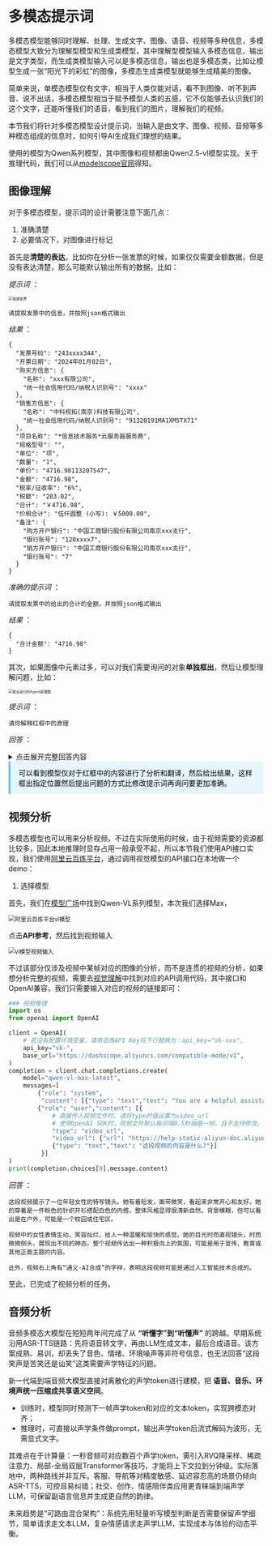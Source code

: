 # 多模态提示词

多模态模型能够同时理解、处理、生成文字、图像、语音、视频等多种信息，多模态模型大致分为理解型模型和生成类模型，其中理解型模型输入多模态信息，输出是文字类型，而生成类模型输入可以是多模态信息，输出也是多模态类，比如让模型生成一张“阳光下的彩虹”的图像，多模态生成类模型就能够生成精美的图像。

简单来说，单模态模型仅有文字，相当于人类仅能对话，看不到图像、听不到声音、说不出话，多模态模型相当于赋予模型人类的五感，它不仅能够去认识我们的这个文字，还能听懂我们的语音，看到我们的图片，理解我们的视频。

本节我们将针对多模态模型设计提示词，当输入是由文字、图像、视频、音频等多种模态组成的信息时，如何引导AI生成我们理想的结果。

使用的模型为Qwen系列模型，其中图像和视频都由Qwen2.5-vl模型实现。关于推理代码，我们可以从[modelscope官网](https://www.modelscope.cn/models/Qwen/Qwen2.5-VL-7B-Instruct)得知。

## 图像理解

对于多模态模型，提示词的设计需要注意下面几点：

1. 准确清楚
2. 必要情况下，对图像进行标记

首先是**清楚的表达**，比如你在分析一张发票的时候，如果仅仅需要金额数据，但是没有表达清楚，那么可能默认输出所有的数据，比如：

*提示词* ：

<img src="./picture/fapiao.png" alt="普通发票" style="zoom:50%;" />

```Plain
请提取发票中的信息，并按照json格式输出
```

*结果* ：

```Plain
{
  "发票号码": "243xxxx344",
  "开票日期": "2024年01月02日",
  "购买方信息": {
    "名称": "xxx有限公司",
    "统一社会信用代码/纳税人识别号": "xxxx"
  },
  "销售方信息": {
    "名称": "中科视拓(南京)科技有限公司",
    "统一社会信用代码/纳税人识别号": "91320191MA1XM5TX71"
  },
  "项目名称": "*信息技术服务*云服务器服务费",
  "规格型号": "",
  "单位": "项",
  "数量": "1",
  "单价": "4716.98113207547",
  "金额": "4716.98",
  "税率/征收率": "6%",
  "税额": "283.02",
  "合计": "￥4716.98",
  "价税合计": "伍仟圆整 (小写): ￥5000.00",
  "备注": {
    "购方开户银行": "中国工商银行股份有限公司南京xxx支行",
    "银行账号": "120xxxx7",
    "销方开户银行": "中国工商银行股份有限公司南京xxx支行",
    "银行账号": "7"
  }
}
```

*准确的提示词* ：

```Plain
请提取发票中的给出的合计的金额，并按照json格式输出
```

*结果* ：

```Plain
{
  "合计金额": "4716.98"
}
```

其次，如果图像中元素过多，可以对我们需要询问的对象**单独框出**，然后让模型理解问题，比如：

<img src="./picture/Agent.png" alt="框出部分的Agent原理图" style="zoom:50%;" />



*提示词* ：

```Plain
请你解释红框中的原理
```

*回答* ：

<details>
<summary>点击展开完整回答内容</summary>


```Plain
红框部分展示了大脑的内部工作原理，具体包括记忆、知识存储、决策制定和推理等过程。以下是这些部分的详细解释：

1. **记忆（Memory）**：
   - 大脑通过感知输入的信息来形成记忆。这些信息可以是视觉、听觉或其他感官输入。
   - 记忆存储在大脑的不同区域，例如海马体负责短期记忆，而杏仁体则与情绪记忆有关。

2. **知识（Knowledge）**：
   - 知识是从记忆中提取并组织起来的信息。它包括事实、规则、经验和技能等。
   - 知识可以通过学习（Learn）获得，并且可以被存储在大脑的长期记忆中。

3. **决策制定（Decision Making）**：
   - 决策制定是基于记忆和知识的过程，涉及到对信息进行评估和选择。
   - 这个过程通常涉及多个步骤，包括问题识别、信息收集、分析、评估和选择行动方案。

4. **推理（Reasoning）**：
   - 推理是使用已有的知识和信息来推导出新的结论或解决方案的过程。
   - 它可以是演绎推理（从一般到特殊），也可以是归纳推理（从特殊到一般）。

5. **生成/转移（Generate/Transfer）**：
   - 生成是指将新信息添加到记忆库中，或者创建新的知识结构。
   - 转移则是指将已有的知识应用到新的情境中，以便做出适当的决策或采取行动。

6. **总结（Summary）**：
   - 总结是对大量信息进行简化和概括的过程，以便更好地理解和处理。
   - 这有助于提高决策效率和准确性。

7. **回忆（Recall）**：
   - 回忆是从记忆中提取特定信息的过程。
   - 这对于解决问题和执行任务至关重要。

8. **学习（Learn）**：
   - 学习是指通过经验获取新知识和技能的过程。
   - 这可以通过观察、实践和反馈等方式实现。

9. **检索（Retrieve）**：
   - 检索是从记忆中找到所需信息的过程。
   - 这对于快速响应和解决问题非常重要。

综上所述，红框部分展示了大脑如何通过记忆、知识、决策制定和推理等过程来进行信息处理和决策制定。这些过程相互关联，共同构成了大脑的功能基础。
```

</details>

<div style="background:#e7f5ff;color:#000;padding:12px 16px;border-left:4px solid #74c0fc;">
可以看到模型仅对于红框中的内容进行了分析和翻译，然后给出结果，这样框出指定位置然后提出问题的方式比修改提示词再询问要更加准确。
</div>

## 视频分析

多模态模型也可以用来分析视频，不过在实际使用的时候，由于视频需要的资源都比较多，因此本地推理时显存占用一般承受不起，所以本节我们使用API接口实现，我们使用[阿里云百炼平台](https://bailian.console.aliyun.com/console?tab=model#/model-market)，通过调用视觉模型的API接口在本地做一个demo：

1. 选择模型

首先，我们在[模型广场](https://bailian.console.aliyun.com/console?tab=model#/model-market)中找到Qwen-VL系列模型，本次我们选择Max，

<img src="./picture/vl_video_api.png" alt="阿里云百炼平台vl模型" style="zoom:80%;" />

点击**API参考**，然后找到视频输入

<img src="./picture/video_api.png" alt="vl模型视频输入" style="zoom:80%;" />

不过该部分仅涉及视频中某帧对应的图像的分析，而不是连贯的视频的分析，如果想分析完整的视频，需要去[视觉理解](https://bailian.console.aliyun.com/console?tab=doc#/api/?type=model&url=https%3A%2F%2Fhelp.aliyun.com%2Fdocument_detail%2F2845871.html%2380dbf6ca8fh6s)中找到对应的API调用代码，其中接口和OpenAI兼容，我们只需要输入对应的视频的链接即可：

```Python
### 视频推理
import os
from openai import OpenAI

client = OpenAI(
    # 若没有配置环境变量，请用百炼API Key将下行替换为：api_key="sk-xxx",
    api_key="sk-",
    base_url="https://dashscope.aliyuncs.com/compatible-mode/v1",
)
completion = client.chat.completions.create(
    model="qwen-vl-max-latest",
    messages=[
        {"role": "system",
         "content": [{"type": "text","text": "You are a helpful assistant."}]},
        {"role": "user","content": [{
            # 直接传入视频文件时，请将type的值设置为video_url
            # 使用OpenAI SDK时，视频文件默认每间隔0.5秒抽取一帧，且不支持修改，如需自定义抽帧频率，请使用DashScope SDK.
            "type": "video_url",            
            "video_url": {"url": "https://help-static-aliyun-doc.aliyuncs.com/file-manage-files/zh-CN/20241115/cqqkru/1.mp4"}},
            {"type": "text","text": "这段视频的内容是什么?"}]
         }]
)
print(completion.choices[0].message.content)
```

*回答* ：

```Plain
这段视频展示了一位年轻女性的特写镜头。她有着短发，面带微笑，看起来非常开心和友好。她的穿着是一件粉色的针织开衫搭配白色的内搭，整体风格显得很清新自然。背景模糊，但可以看出是在户外，可能是一个校园或住宅区。

视频中的女性表情生动，笑容灿烂，给人一种温暖和愉快的感觉。她的目光时而直视镜头，时而微微侧头，展现出不同的神态。整个视频传达出一种积极向上的氛围，可能是用于宣传、教育或其他正面主题的内容。

此外，视频右上角有“通义·AI合成”的字样，表明这段视频可能是通过人工智能技术合成的。
```

至此，已完成了视频分析的任务。


## 音频分析

音频多模态大模型在短短两年间完成了从 **“听懂字”到“听懂声”** 的跨越。早期系统沿用ASR-TTS链路：先将语音转文字，再由LLM生成文本，最后合成语音。该方案成熟、易训，却丢失了音色、情绪、环境噪声等非符号信息，也无法回答“这段笑声是苦笑还是讪笑”这类需要声学特征的问题。

新一代端到端音频大模型直接对离散化的声学token进行建模，把 **语音、音乐、环境声统一压缩成共享语义空间**。

- 训练时，模型同时预测下一帧声学token和对应的文本token，实现跨模态对齐；
- 推理时，可直接以声学条件做prompt，输出声学token后流式解码为波形，无需显式文字。

其难点在于计算量：一秒音频可对应数百个声学token，需引入RVQ降采样、稀疏注意力、局部-全局双层Transformer等技巧，才能将上下文拉到分钟级。实际落地中，两种路线并非互斥。客服、导航等对精度敏感、延迟容忍高的场景仍倾向ASR-TTS，可控且易纠错；社交、创作、情感陪伴类应用更青睐端到端声学LLM，可保留副语言信息并生成更自然的韵律。

未来趋势是“可路由混合架构”：系统先用轻量听写模型判断是否需要保留声学细节，简单请求走文本LLM，复杂情感请求走声学LLM，实现成本与体验的动态平衡。









